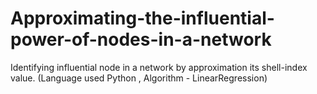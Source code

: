 # Approximating-the-influential-power-of-nodes-in-a-network
Identifying influential node in a network by approximation its shell-index value.
(Language used Python , Algorithm - LinearRegression)
